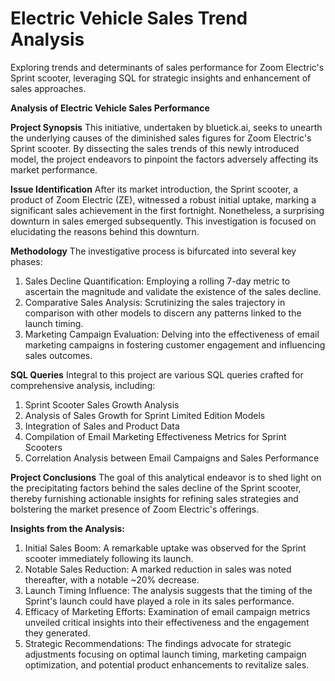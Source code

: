 # Electric Vehicle Sales Trend Analysis

Exploring trends and determinants of sales performance for Zoom Electric's Sprint scooter, leveraging SQL for strategic insights and enhancement of sales approaches.

**Analysis of Electric Vehicle Sales Performance**

**Project Synopsis**
This initiative, undertaken by bluetick.ai, seeks to unearth the underlying causes of the diminished sales figures for Zoom Electric's Sprint scooter. By dissecting the sales trends of this newly introduced model, the project endeavors to pinpoint the factors adversely affecting its market performance.

**Issue Identification**
After its market introduction, the Sprint scooter, a product of Zoom Electric (ZE), witnessed a robust initial uptake, marking a significant sales achievement in the first fortnight. Nonetheless, a surprising downturn in sales emerged subsequently. This investigation is focused on elucidating the reasons behind this downturn.

**Methodology**
The investigative process is bifurcated into several key phases:
1. Sales Decline Quantification: Employing a rolling 7-day metric to ascertain the magnitude and validate the existence of the sales decline.
2. Comparative Sales Analysis: Scrutinizing the sales trajectory in comparison with other models to discern any patterns linked to the launch timing.
3. Marketing Campaign Evaluation: Delving into the effectiveness of email marketing campaigns in fostering customer engagement and influencing sales outcomes.

**SQL Queries**
Integral to this project are various SQL queries crafted for comprehensive analysis, including:
1. Sprint Scooter Sales Growth Analysis
2. Analysis of Sales Growth for Sprint Limited Edition Models
3. Integration of Sales and Product Data
4. Compilation of Email Marketing Effectiveness Metrics for Sprint Scooters
5. Correlation Analysis between Email Campaigns and Sales Performance

**Project Conclusions**
The goal of this analytical endeavor is to shed light on the precipitating factors behind the sales decline of the Sprint scooter, thereby furnishing actionable insights for refining sales strategies and bolstering the market presence of Zoom Electric's offerings.

**Insights from the Analysis:**
1. Initial Sales Boom: A remarkable uptake was observed for the Sprint scooter immediately following its launch.
2. Notable Sales Reduction: A marked reduction in sales was noted thereafter, with a notable ~20% decrease.
3. Launch Timing Influence: The analysis suggests that the timing of the Sprint's launch could have played a role in its sales performance.
4. Efficacy of Marketing Efforts: Examination of email campaign metrics unveiled critical insights into their effectiveness and the engagement they generated.
5. Strategic Recommendations: The findings advocate for strategic adjustments focusing on optimal launch timing, marketing campaign optimization, and potential product enhancements to revitalize sales.
